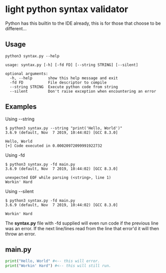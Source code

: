 # light python syntax validator
Python has this builtin to the IDE already, this is for those that choose to be different...
## Usage
```
python3 syntax.py --help

usage: syntax.py [-h] [-fd FD] [--string STRING] [--silent]

optional arguments:
  -h, --help       show this help message and exit
  -fd FD           File descriptor to compile
  --string STRING  Execute python code from string
  --silent         Don't raise exception when encountering an error
```

## Examples
Using --string
```
$ python3 syntax.py --string "print('Hello, World')"
3.6.9 (default, Nov  7 2019, 10:44:02) [GCC 8.3.0] 

Hello, World
[+] Code executed in 0.00020972099991922732
```
Using -fd
```
$ python3 syntax.py -fd main.py
3.6.9 (default, Nov  7 2019, 10:44:02) [GCC 8.3.0] 

unexpected EOF while parsing (<string>, line 1)
Workin' Hard 
```
Using --silent
```
$ python3 syntax.py -fd main.py
3.6.9 (default, Nov  7 2019, 10:44:02) [GCC 8.3.0]

Workin' Hard
```
The **syntax.py** file with -fd supplied will even run code if the previous line was an error. If the next line/lines read from the line that error'd it will then throw an error.

## main.py
```python
print("Hello, World" #<-- this will error.
print("Workin' Hard") #<-- this will still run.
```
